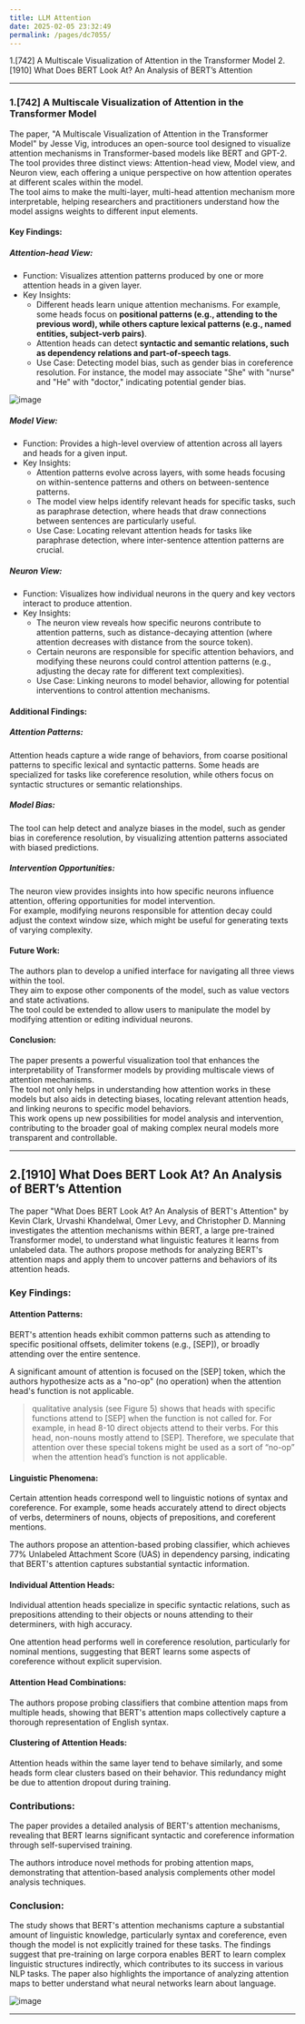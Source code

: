 ```yaml
---
title: LLM Attention
date: 2025-02-05 23:32:49
permalink: /pages/dc7055/
---
```


1.[742] A Multiscale Visualization of Attention in the Transformer Model
2.[1910] What Does BERT Look At? An Analysis of BERT’s Attention

---

### 1.[742] A Multiscale Visualization of Attention in the Transformer Model

The paper, "A Multiscale Visualization of Attention in the Transformer Model" by Jesse Vig, introduces an open-source tool designed to visualize attention mechanisms in Transformer-based models like BERT and GPT-2.\
The tool provides three distinct views: Attention-head view, Model view, and Neuron view, each offering a unique perspective on how attention operates at different scales within the model.\
The tool aims to make the multi-layer, multi-head attention mechanism more interpretable, helping researchers and practitioners understand how the model assigns weights to different input elements.

#### Key Findings:
##### Attention-head View:

- Function: Visualizes attention patterns produced by one or more attention heads in a given layer.
- Key Insights:
  - Different heads learn unique attention mechanisms.
    For example, some heads focus on **positional patterns (e.g., attending to the previous word), while others capture lexical patterns (e.g., named entities, subject-verb pairs)**.
  - Attention heads can detect **syntactic and semantic relations, such as dependency relations and part-of-speech tags**.
  - Use Case: Detecting model bias, such as gender bias in coreference resolution.
    For instance, the model may associate "She" with "nurse" and "He" with "doctor," indicating potential gender bias.

![image](https://github.com/user-attachments/assets/fb797584-2b55-427b-8198-77b00f3de17e)


##### Model View:

- Function: Provides a high-level overview of attention across all layers and heads for a given input.
- Key Insights:
  - Attention patterns evolve across layers, with some heads focusing on within-sentence patterns and others on between-sentence patterns.
  - The model view helps identify relevant heads for specific tasks, such as paraphrase detection, where heads that draw connections between sentences are particularly useful.
  - Use Case: Locating relevant attention heads for tasks like paraphrase detection, where inter-sentence attention patterns are crucial.

##### Neuron View:

- Function: Visualizes how individual neurons in the query and key vectors interact to produce attention.
- Key Insights:
  - The neuron view reveals how specific neurons contribute to attention patterns, such as distance-decaying attention (where attention decreases with distance from the source token).
  - Certain neurons are responsible for specific attention behaviors, and modifying these neurons could control attention patterns (e.g., adjusting the decay rate for different text complexities).
  - Use Case: Linking neurons to model behavior, allowing for potential interventions to control attention mechanisms.

#### Additional Findings:
##### Attention Patterns:
Attention heads capture a wide range of behaviors, from coarse positional patterns to specific lexical and syntactic patterns.
Some heads are specialized for tasks like coreference resolution, while others focus on syntactic structures or semantic relationships.

##### Model Bias:
The tool can help detect and analyze biases in the model, such as gender bias in coreference resolution, by visualizing attention patterns associated with biased predictions.

##### Intervention Opportunities:
The neuron view provides insights into how specific neurons influence attention, offering opportunities for model intervention.\
For example, modifying neurons responsible for attention decay could adjust the context window size, which might be useful for generating texts of varying complexity.

#### Future Work:
The authors plan to develop a unified interface for navigating all three views within the tool.\
They aim to expose other components of the model, such as value vectors and state activations.\
The tool could be extended to allow users to manipulate the model by modifying attention or editing individual neurons.

#### Conclusion:
The paper presents a powerful visualization tool that enhances the interpretability of Transformer models by providing multiscale views of attention mechanisms.\
The tool not only helps in understanding how attention works in these models but also aids in detecting biases, locating relevant attention heads, and linking neurons to specific model behaviors.\
This work opens up new possibilities for model analysis and intervention, contributing to the broader goal of making complex neural models more transparent and controllable.

---

## 2.[1910] What Does BERT Look At? An Analysis of BERT’s Attention

The paper "What Does BERT Look At? An Analysis of BERT's Attention" by Kevin Clark, Urvashi Khandelwal, Omer Levy, and Christopher D. Manning investigates the attention mechanisms within BERT, a large pre-trained Transformer model, to understand what linguistic features it learns from unlabeled data. The authors propose methods for analyzing BERT's attention maps and apply them to uncover patterns and behaviors of its attention heads.

### Key Findings:
#### Attention Patterns:
BERT's attention heads exhibit common patterns such as attending to specific positional offsets, delimiter tokens (e.g., [SEP]), or broadly attending over the entire sentence.

A significant amount of attention is focused on the [SEP] token, which the authors hypothesize acts as a "no-op" (no operation) when the attention head's function is not applicable.

> qualitative analysis (see Figure 5) shows that heads with specific functions attend to [SEP] when the function is not called for.
> For example, in head 8-10 direct objects attend to their verbs.
> For this head, non-nouns mostly attend to [SEP].
> Therefore, we speculate that attention over these special tokens might be used as a sort of “no-op” when the attention head’s function is not applicable.

#### Linguistic Phenomena:
Certain attention heads correspond well to linguistic notions of syntax and coreference. For example, some heads accurately attend to direct objects of verbs, determiners of nouns, objects of prepositions, and coreferent mentions.

The authors propose an attention-based probing classifier, which achieves 77% Unlabeled Attachment Score (UAS) in dependency parsing, indicating that BERT's attention captures substantial syntactic information.

#### Individual Attention Heads:

Individual attention heads specialize in specific syntactic relations, such as prepositions attending to their objects or nouns attending to their determiners, with high accuracy.

One attention head performs well in coreference resolution, particularly for nominal mentions, suggesting that BERT learns some aspects of coreference without explicit supervision.

#### Attention Head Combinations:

The authors propose probing classifiers that combine attention maps from multiple heads, showing that BERT's attention maps collectively capture a thorough representation of English syntax.

#### Clustering of Attention Heads:

Attention heads within the same layer tend to behave similarly, and some heads form clear clusters based on their behavior. This redundancy might be due to attention dropout during training.

### Contributions:
The paper provides a detailed analysis of BERT's attention mechanisms, revealing that BERT learns significant syntactic and coreference information through self-supervised training.

The authors introduce novel methods for probing attention maps, demonstrating that attention-based analysis complements other model analysis techniques.

### Conclusion:
The study shows that BERT's attention mechanisms capture a substantial amount of linguistic knowledge, particularly syntax and coreference, even though the model is not explicitly trained for these tasks. The findings suggest that pre-training on large corpora enables BERT to learn complex linguistic structures indirectly, which contributes to its success in various NLP tasks. The paper also highlights the importance of analyzing attention maps to better understand what neural networks learn about language.


![image](https://github.com/user-attachments/assets/973c45be-0592-48c5-a8f7-1bf6638e0fe2)



---
